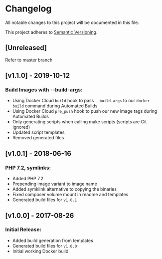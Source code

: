 # Changelog
All notable changes to this project will be documented in this file.

This project adheres to [Semantic Versioning][semver].


## \[Unreleased]

Refer to master branch

## \[v1.1.0\] - 2019-10-12

### Build Images with --build-args:
- Using Docker Cloud `build` hook to pass `--build-args` to our `docker build` command during Automated Builds
- Using Docker Cloud `pre_push` hook to push our new image tags during Automated Builds
- Only generating scripts when calling make scripts (scripts are Git ignored)
- Updated script templates
- Removed generated files

## \[v1.0.1\] - 2018-06-16

### PHP 7.2, symlinks:
- Added PHP 7.2
- Prepending image variant to image name
- Added symklink alternative to copying the binaries
- Fixed composer volume mount in readme and templates
- Generated build files for `v1.0.1`

## \[v1.0.0\] - 2017-08-26

### Initial Release:
- Added build generation from templates
- Generated build files for `v1.0.0`
- Initial working Docker build

[semver]: https://semver.org/spec/v2.0.0.html "Semantic Versioning 2.0.0"

